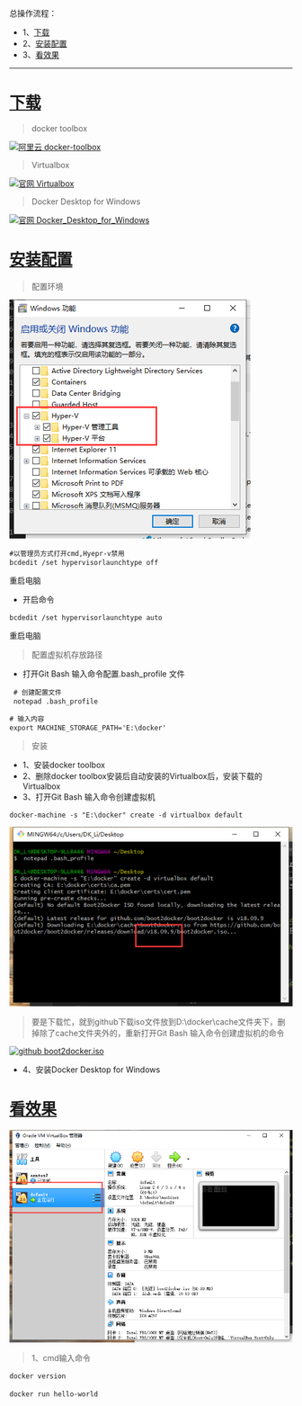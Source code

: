 总操作流程：
- 1、[下载](#docker-01)
- 2、[安装配置](#docker-02)
- 3、[看效果](#docker-03)

***

# <a name="docker-01" href="#" >下载 </a>

> docker toolbox

[![](https://img.shields.io/badge/阿里云-docker--toolbox-green.svg "阿里云 docker-toolbox")](http://mirrors.aliyun.com/docker-toolbox/windows/docker-toolbox/)

> Virtualbox

[![](https://img.shields.io/badge/官网-Virtualbox-red.svg "官网 Virtualbox")](https://www.virtualbox.org/wiki/Downloads)


> Docker Desktop for Windows

[![](https://img.shields.io/badge/官网-Docker_Desktop_for_Windows-red.svg "官网 Docker_Desktop_for_Windows")](https://docs.docker.com/v17.09/docker-for-windows/install/)


# <a name="docker-02" href="#" >安装配置</a>

> 配置环境

![](image/1-1.png)

```shell
#以管理员方式打开cmd,Hyepr-v禁用
bcdedit /set hypervisorlaunchtype off
```

重启电脑

- 开启命令

```shell
bcdedit /set hypervisorlaunchtype auto 
```

重启电脑

> 配置虚拟机存放路径

- 打开Git Bash 输入命令配置.bash_profile 文件

```shell
 # 创建配置文件
 notepad .bash_profile
```

```shell
# 输入内容
export MACHINE_STORAGE_PATH='E:\docker'
```

> 安装

- 1、安装docker toolbox
- 2、删除docker toolbox安装后自动安装的Virtualbox后，安装下载的Virtualbox
- 3、打开Git Bash 输入命令创建虚拟机

```shell
docker-machine -s "E:\docker" create -d virtualbox default 
```

![](image/1-2.png)

>要是下载忙，就到github下载iso文件放到D:\docker\cache文件夹下，删掉除了cache文件夹外的，重新打开Git Bash 输入命令创建虚拟机的命令


[![](https://img.shields.io/badge/github-boot2docker.iso-blue.svg "github boot2docker.iso")](https://github.com/boot2docker/boot2docker/releases)

- 4、安装Docker Desktop for Windows


# <a name="docker-03" href="#" >看效果</a>

![](image/1-3.png)

> 1、cmd输入命令

```
docker version

docker run hello-world
```